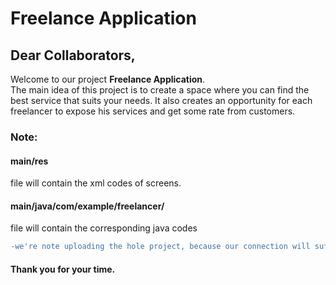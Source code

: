 # Freelance Application
## Dear Collaborators,
Welcome to our project <b>Freelance Application</b>.<br>
The main idea of this project is to create a space where you can find the best service that suits your needs. It also creates an opportunity for each freelancer to expose his services and get some rate from customers.
### Note:
#### main/res
file will contain the xml codes of screens.
#### main/java/com/example/freelancer/
file will contain the corresponding java codes
```diff
-we're note uploading the hole project, because our connection will suffer uploading unnecessary file (gradles ...).
```
#### Thank you for your time.
